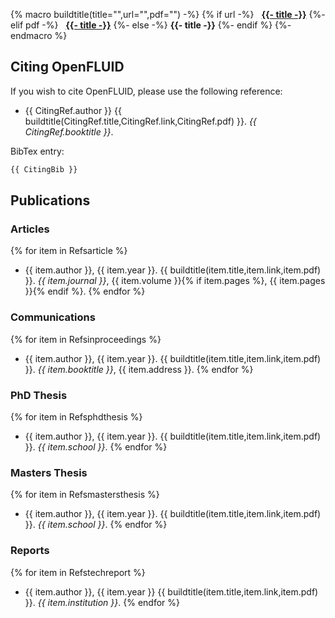 {% macro buildtitle(title="",url="",pdf="") -%}
{% if url -%}
&nbsp;&nbsp;**<a href="{{ url }}" target=_blank>{{- title -}}</a>**
{%- elif pdf -%}
&nbsp;&nbsp;**<a href="http://www.openfluid-project.org/resources/biblio/{{ pdf }}" target=_blank>{{- title -}}</a>**
{%- else -%}
**{{- title -}}**
{%- endif %}
{%- endmacro %}

## Citing OpenFLUID

If you wish to cite OpenFLUID, please use the following reference:

* {{ CitingRef.author }} {{ buildtitle(CitingRef.title,CitingRef.link,CitingRef.pdf) }}. _{{ CitingRef.booktitle }}_.

BibTex entry:
```tex
{{ CitingBib }}
```


## Publications

### Articles
{% for item in Refsarticle %}
* {{ item.author }}, {{ item.year }}. {{ buildtitle(item.title,item.link,item.pdf) }}. _{{ item.journal }}_, {{ item.volume }}{% if item.pages %}, {{ item.pages }}{% endif %}.
{% endfor %}

### Communications
{% for item in  Refsinproceedings %}
* {{ item.author }}, {{ item.year }}. {{ buildtitle(item.title,item.link,item.pdf) }}. _{{ item.booktitle }}_, {{ item.address }}.
{% endfor %}

### PhD Thesis
{% for item in Refsphdthesis %}
* {{ item.author }}, {{ item.year }}. {{ buildtitle(item.title,item.link,item.pdf) }}. _{{ item.school }}_.
{% endfor %}

### Masters Thesis
{% for item in Refsmastersthesis %}
* {{ item.author }}, {{ item.year }}. {{ buildtitle(item.title,item.link,item.pdf) }}. _{{ item.school }}_.
{% endfor %}

### Reports
{% for item in Refstechreport %}
* {{ item.author }}, {{ item.year }} {{ buildtitle(item.title,item.link,item.pdf) }}. _{{ item.institution }}_.
{% endfor %}
